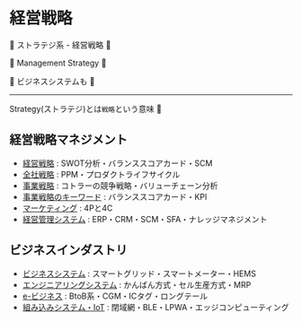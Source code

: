 # 経営戦略

:dog: ストラテジ系 - 経営戦略 :dog:

:dog: Management Strategy :dog:

:dog: ビジネスシステムも :dog:

---

Strategy(ストラテジ)とは`戦略`という意味 :dog:

## 経営戦略マネジメント

- [経営戦略](management_strategy.md) : SWOT分析・バランススコアカード・SCM
- [全社戦略](corporate_strategy.md) : PPM・プロダクトライフサイクル
- [事業戦略](business_strategy.md) : コトラーの競争戦略・バリューチェーン分析
- [事業戦略のキーワード](bsk.md) : バランススコアカード・KPI
- [マーケティング](marketing.md) : 4Pと4C
- [経営管理システム](business_management_system.md) : ERP・CRM・SCM・SFA・ナレッジマネジメント

## ビジネスインダストリ

- [ビジネスシステム](business_system.md) : スマートグリッド・スマートメーター・HEMS
- [エンジニアリングシステム](engineering_system.md) : かんばん方式・セル生産方式・MRP
- [e-ビジネス](e_business.md) : BtoB系・CGM・ICタグ・ロングテール
- [組み込みシステム・IoT](iot.md) : 閉域網・BLE・LPWA・エッジコンピューティング 

